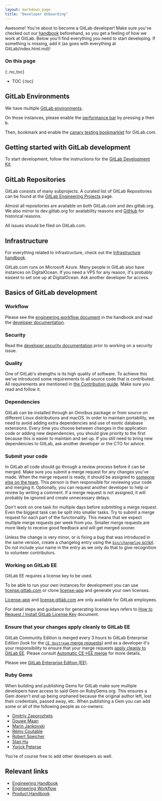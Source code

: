 ```yaml
---
layout: markdown_page
title: "Developer Onboarding"
---
```


Awesome! You're about to become a GitLab developer!
Make sure you've checked out our [handbook] beforehand, so you get a feeling
of how we work at GitLab. Below you'll find everything you need to start developing.
If something is missing, add it (as goes with everything at GitLab/index.html.md)!

### On this page
{:.no_toc}

- TOC
{:toc}

## GitLab Environments

We have multiple [GitLab environments](https://github.com/daijapan/test/tree/master/engineering/infrastructure/environments/index.html.md).

On those instances, please enable the
[performance bar](https://docs.gitlab.com/ee/administration/monitoring/performance/performance_bar.html.md)
by pressing <kbd>p</kbd> then <kbd>b</kbd>.

Then, bookmark and enable the
[canary testing bookmarklet](https://github.com/daijapan/test/tree/master/engineering/#canary-testing)
for GitLab.com.

## Getting started with GitLab development

To start development, follow the instructions for the
[GitLab Development Kit](https://gitlab.com/gitlab-org/gitlab-development-kit).

## GitLab Repositories

GitLab consists of many subprojects. A curated list of GitLab Repositories
can be found at the [GitLab Engineering Projects](https://github.com/daijapan/test/tree/master/engineering/projects/index.html.md) page.

Almost all repositories are available on both GitLab.com and dev.gitlab.org. We
also mirror to dev.gitlab.org for availability reasons and [GitHub](https://github.com/gitlabhq)
for historical reasons.

All issues should be filed on GitLab.com.

## Infrastructure

For everything related to infrastructure, check out the
[Infrastructure handbook](https://github.com/daijapan/test/tree/master/engineering/infrastructure/index.html.md).

GitLab.com runs on Microsoft Azure. Many people in GitLab also have instances
on DigitalOcean. If you need a VPS for any reason, it's probably easiest
to set one up at DigitalOcean. Ask another developer for access.

## Basics of GitLab development

### Workflow

Please see the [engineering workflow document][eng-wf] in the handbook and read
the [developer documentation][dev-doc].

[eng-wf]: https://github.com/daijapan/test/tree/master/engineering/workflow
[dev-doc]: http://docs.gitlab.com/ee/development/README.html

### Security

Read the [developer security documentation][sec-doc] prior to working on a security issue.

[sec-doc]: https://gitlab.com/gitlab-org/release/docs/blob/master/general/security/developer.md

### Quality

One of GitLab's strengths is its high quality of software. To achieve this we've
introduced some requirements to all source code that is contributed. All
requirements are mentioned in [the Contribution guide][contrib-guide].
Make sure you read and follow it.

### Dependencies

GitLab can be installed through an Omnibus package or from source on different
Linux distributions and macOS. In order to maintain portability, we need to
avoid adding extra dependencies and use of exotic database extensions. Every
time you choose between changes in the application code or adding new
dependencies, you should give priority to the first because this is easier to
maintain and set up. If you still need to bring new dependencies to GitLab, ask
another developer or the CTO for advice.

### Submit your code

In GitLab all code should go through a review process before it can be merged.
Make sure you submit a merge request for any changes you've made.
When the merge request is ready, it should be assigned to [someone else on the team](https://github.com/daijapan/test/tree/master/engineering/#code-reviews).
This person is then responsible for reviewing your code and merging it.
Optionally, you can request another developer to help or review by writing a comment.
If a merge request is not assigned, it will probably be ignored and create
unnecessary delays.

Don't work on one task for multiple days before submitting a merge request.
Even the biggest task can be split into smaller tasks.
Try to submit a merge request for each part of the functionality.
This means that we expect multiple merge requests per week from you.
Smaller merge requests are more likely to receive good feedback and will get
merged sooner.

Unless the change is very minor, or is fixing a bug that was introduced in the
same version, create a changelog entry using the
[`bin/changelog` script][changelog-script].
Do not include your name in the entry as we only do that to give recognition to
volunteer contributors.

[changelog-script]: https://docs.gitlab.com/ee/development/changelog.html

### Working on GitLab EE

GitLab EE requires a license key to be used.

To be able to run your own instances for development you can use [license.gitlab.com][license-app-hosted]
or clone [license-app][license-app] and generate your own licenses.

[License-app][license-app] and [license.gitlab.com][license-app-hosted]
are only available for GitLab employees.

For detail steps and guidance for generating license keys refers to [How to Request / Install GitLab License Key](https://goo.gl/VbNaZj) document.

[license-app]: https://github.com/daijapan/test/tree/master/engineering/projects/#license-app
[license-app-hosted]: https://license.gitlab.com

### Ensure that your changes apply cleanly to GitLab EE

GitLab Community Edition is merged every 3 hours to GitLab Enterprise Edition (look for
the [`CE Upstream` merge requests]) and as a developer it's your responsibility
to ensure that your merge requests [apply cleanly to GitLab EE][ce-ee-docs].
Please consult [Automatic CE->EE merge][ce-ee-docs] for
more details.

Please see [GitLab Enterprise Edition (EE)][gitlab-ee].

[`CE Upstream` merge requests]: https://gitlab.com/gitlab-org/gitlab-ee/merge_requests?label_name%5B%5D=CE+upstream
[ce-ee-docs]: https://docs.gitlab.com/ee/development/automatic_ce_ee_merge.html
[gitlab-ee]: https://github.com/daijapan/test/tree/master/engineering/projects/#gitlab-ee

### Ruby Gems

When building and publishing Gems for GitLab make sure multiple developers have
access to said Gem on RubyGems.org. This ensures a Gem doesn't end up being
orphaned because the original author left, lost their credentials, passed away,
etc. When publishing a Gem you can add some or all of the following people as
co-owners:

* [Dmitriy Zaporozhets](https://rubygems.org/profiles/dzaporozhets)
* [Douwe Maan](https://rubygems.org/profiles/DouweM)
* [Marin Jankovski](https://rubygems.org/profiles/marinjankovski)
* [Rémy Coutable](https://rubygems.org/profiles/rymai)
* [Robert Speicher](https://rubygems.org/profiles/rspeicher)
* [Stan Hu](https://rubygems.org/profiles/stanhu)
* [Yorick Peterse](https://rubygems.org/profiles/YorickPeterse)

You're of course free to add other developers as well.

[handbook]: https://github.com/daijapan/test/tree/master
[in the open]: /2015/08/03/almost-everything-we-do-is-now-open/
[contrib-guide]: https://gitlab.com/gitlab-org/gitlab-ce/blob/master/CONTRIBUTING.md

## Relevant links

- [Engineering Handbook](https://github.com/daijapan/test/tree/master/engineering/index.html.md)
- [Engineering Workflow](https://github.com/daijapan/test/tree/master/engineering/workflow/index.html.md)
- [Product Handbook](https://github.com/daijapan/test/tree/master/product/index.html.md)
